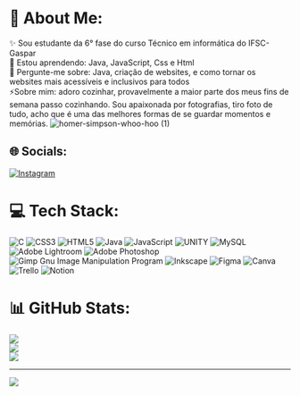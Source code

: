 # 💫 About Me:
✨ Sou estudante da 6° fase do curso Técnico em informática do IFSC-Gaspar<br>🌱 Estou aprendendo: Java, JavaScript, Css e Html<br>💬 Pergunte-me sobre: Java, criação de websites, e como tornar os websites mais acessíveis e inclusivos para todos<br>⚡Sobre mim: adoro cozinhar, provavelmente a maior parte dos meus fins de semana passo cozinhando. Sou apaixonada por fotografias, tiro foto de tudo, acho que é uma das melhores formas de se guardar momentos e memórias.
![homer-simpson-whoo-hoo (1)](https://github.com/mahmaffezzolli/mahmaffezzolli/assets/111303816/85a6c0f8-b231-4583-b9c1-78ba6f55fcf0)


## 🌐 Socials:
[![Instagram](https://img.shields.io/badge/Instagram-%23E4405F.svg?logo=Instagram&logoColor=white)](https://instagram.com/mah_maffezzolli) 

# 💻 Tech Stack:
![C](https://img.shields.io/badge/c-%2300599C.svg?style=flat&logo=c&logoColor=white) ![CSS3](https://img.shields.io/badge/css3-%231572B6.svg?style=flat&logo=css3&logoColor=white) ![HTML5](https://img.shields.io/badge/html5-%23E34F26.svg?style=flat&logo=html5&logoColor=white) ![Java](https://img.shields.io/badge/java-%23ED8B00.svg?style=flat&logo=java&logoColor=white) ![JavaScript](https://img.shields.io/badge/javascript-%23323330.svg?style=flat&logo=javascript&logoColor=%23F7DF1E) ![UNITY](https://img.shields.io/badge/Unity-%2320232a.svg?style=flat&logo=unity&logoColor=white) ![MySQL](https://img.shields.io/badge/mysql-%2300f.svg?style=flat&logo=mysql&logoColor=white) ![Adobe Lightroom](https://img.shields.io/badge/Adobe%20Lightroom-31A8FF.svg?style=flat&logo=Adobe%20Lightroom&logoColor=white) ![Adobe Photoshop](https://img.shields.io/badge/adobephotoshop-%2331A8FF.svg?style=flat&logo=adobephotoshop&logoColor=white) ![Gimp Gnu Image Manipulation Program](https://img.shields.io/badge/Gimp-657D8B?style=flat&logo=gimp&logoColor=FFFFFF) ![Inkscape](https://img.shields.io/badge/Inkscape-e0e0e0?style=flat&logo=inkscape&logoColor=080A13) 	![Figma](https://img.shields.io/badge/figma-%23F24E1E.svg?style=flat&logo=figma&logoColor=white) ![Canva](https://img.shields.io/badge/Canva-%2300C4CC.svg?style=flat&logo=Canva&logoColor=white) ![Trello](https://img.shields.io/badge/Trello-%23026AA7.svg?style=flat&logo=Trello&logoColor=white) ![Notion](https://img.shields.io/badge/Notion-%23000000.svg?style=flat&logo=notion&logoColor=white)
# 📊 GitHub Stats:
![](https://github-readme-stats.vercel.app/api?username=mahmaffezzolli&theme=dracula&hide_border=false&include_all_commits=false&count_private=false)<br/>
![](https://github-readme-streak-stats.herokuapp.com/?user=mahmaffezzolli&theme=dracula&hide_border=false)<br/>
![](https://github-readme-stats.vercel.app/api/top-langs/?username=mahmaffezzolli&theme=dracula&hide_border=false&include_all_commits=false&count_private=false&layout=compact)

---
[![](https://visitcount.itsvg.in/api?id=mahmaffezzolli&icon=7&color=10)](https://visitcount.itsvg.in)

<!-- Proudly created with GPRM ( https://gprm.itsvg.in ) -->
